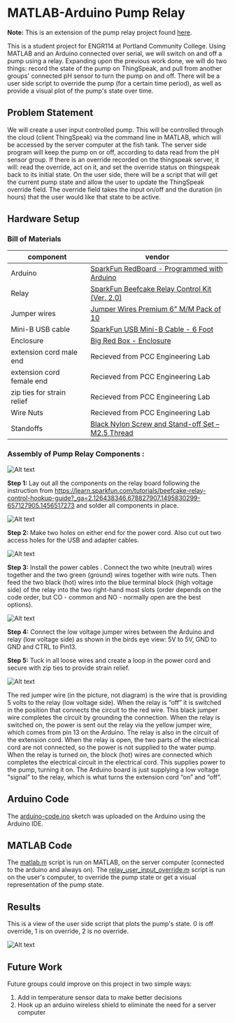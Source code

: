 # MATLAB-Arduino Pump Relay
**Note:** This is an extension of the pump relay project found [here](https://github.com/ProfessorKazarinoff/MATLAB-pump-relay).

This is a student project for ENGR114 at Portland Community College. Using MATLAB and an Arduino connected over serial, we will switch on and off a pump using a relay. Expanding upon the previous work done, we will do two things: record the state of the pump on ThingSpeak, and pull from another groups' connected pH sensor to turn the pump on and off. There will be a user side script to override the pump (for a certain time period), as well as provide a visual plot of the pump's state over time.

## Problem Statement
We will create a user input controlled pump. This will be controlled through the cloud (client ThingSpeak) via the command line in MATLAB, which will be accessed by the server computer at the fish tank. The server side program will keep the pump on or off, according to data read from the pH sensor group. If there is an override recorded on the thingspeak server, it will: read the override, act on it, and set the override status on thingspeak back to its initial state. On the user side, there will be a script that will get the current pump state and allow the user to update the ThingSpeak override field. The override field takes the input on/off and the duration (in hours) that the user would like that state to be active.


## Hardware Setup

### Bill of Materials
|component|vendor|
|---|---|
|Arduino|[SparkFun RedBoard - Programmed with Arduino](https://www.sparkfun.com/products/13975)|
|Relay|[SparkFun Beefcake Relay Control Kit (Ver. 2.0)](https://www.sparkfun.com/products/13815)|
|Jumper wires|[Jumper Wires Premium 6" M/M Pack of 10](https://www.sparkfun.com/products/8431 )|
|Mini-B USB cable|[SparkFun USB Mini-B Cable - 6 Foot](https://www.sparkfun.com/products/11301)|
|Enclosure|[Big Red Box - Enclosure](https://www.sparkfun.com/products/11366)|
|extension cord male end|Recieved from PCC Engineering Lab|
|extension cord female end|Recieved from PCC Engineering Lab|
|zip ties for strain relief|Recieved from PCC Engineering Lab|
|Wire Nuts|Recieved from PCC Engineering Lab|
|Standoffs|[Black Nylon Screw and Stand-off Set – M2.5 Thread](https://www.adafruit.com/product/3299)|

### Assembly of Pump Relay Components :

![Alt text](/doc/fritzing_pump_relay.jpg?raw=true "Fritzing Connection Diagram")

**Step 1:** Lay out all the components on the relay board following the instruction from 
https://learn.sparkfun.com/tutorials/beefcake-relay-control-hookup-guide?_ga=2.126438346.678827907.1495830299-657127905.1456517273
and solder all components in place. 

![Alt text](/doc/top_view.jpg?raw=true "Birds Eye View - Connection")


**Step 2:** Make two holes on either end for the power cord. Also cut out two access holes for the USB and adapter cables.

![Alt text](/doc/pump-relay2.jpg?raw=true "Connection")

**Step 3:** Install the power cables . Connect the two white (neutral) wires together and the two green (ground) wires together with wire nuts. Then feed the two black (hot) wires into the blue terminal block (high voltage side) of the relay into the two right-hand most slots (order depends on the code order, but CO - common and NO - normally open are the best options).

![Alt text](/doc/pump-relay3.jpg?raw=true "Relay Connection")

**Step 4:** Connect the low voltage jumper wires between the Arduino and relay (low voltage side) as shown in the birds eye view: 5V to 5V, GND to GND and CTRL to Pin13.

**Step 5:** Tuck in all loose wires and create a loop in the power cord and secure with zip ties to provide strain relief.

![Alt text](/doc/top_view.jpg?raw=true "Birds Eye View - Connection")

The red jumper wire (in the picture, not diagram) is the wire that is providing 5 volts to the relay (low voltage side).  When the relay is “off” it is switched in the position that connects the circuit to the red wire.  This black jumper wire completes the circuit by grounding the connection.  When the relay is switched on, the power is sent out the relay via the yellow jumper wire, which comes from pin 13 on the Arduino.  The relay is also in the circuit of the extension cord.  When the relay is open, the two parts of the electrical cord are not connected, so the power is not supplied to the water pump.  When the relay is turned on, the block (hot) wires are connected which completes the electrical circuit in the electrical cord.  This supplies power to the pump, turning it on.  The Arduino board is just supplying a low voltage "signal" to the relay, which is what turns the extension cord “on” and “off”.

## Arduino Code

The [arduino-code.ino](arduino-code.ino) sketch was uploaded on the Arduino using the Arduino IDE.

## MATLAB Code

The [matlab.m](matlab.m) script is run on MATLAB, on the server computer (connected to the arduino and always on).
The [relay_user_input_override.m](relay_user_input_override.m) script is run on the user's computer, to override the pump state or get a visual representation of the pump state.

## Results
This is a view of the user side script that plots the pump's state. 0 is off override, 1 is on override, 2 is no override. 

![Alt text](/doc/results.jpg?raw=true)

## Future Work
Future groups could improve on this project in two simple ways: 
1) Add in temperature sensor data to make better decisions
2) Hook up an arduino wireless shield to eliminate the need for a server computer